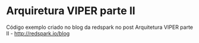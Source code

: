 # Arquiretura VIPER parte II

Código exemplo criado no blog da redspark no post Arquitetura VIPER parte II - http://redspark.io/blog
